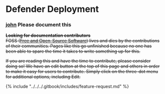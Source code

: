 # Defender Deployment

### [john](https://app.gitbook.com/u/LqxnmoEUSlN5hrfNXx2f5zhRCIf2 "mention") Please document this

~~**Looking for documentation contributors**~~\
~~FOSS (~~[~~Free and Open-Source Software~~](https://en.wikipedia.org/wiki/Free_and_open-source_software)~~) lives and dies by the contributions of their communities. Pages like this go unfinished because no one has been able to spare the time it takes to write something up for this.~~&#x20;

~~If you are reading this and have the time to contribute, please consider doing so! We have an edit button at the top of this page and others in order to make it easy for users to contribute. Simply click on the three-dot menu for additional options, including Edit.~~





{% include "../../../.gitbook/includes/feature-request.md" %}
